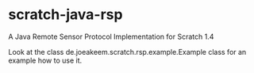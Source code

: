 # scratch-java-rsp
A Java Remote Sensor Protocol Implementation for Scratch 1.4

Look at the class de.joeakeem.scratch.rsp.example.Example class for an example how to use it.
